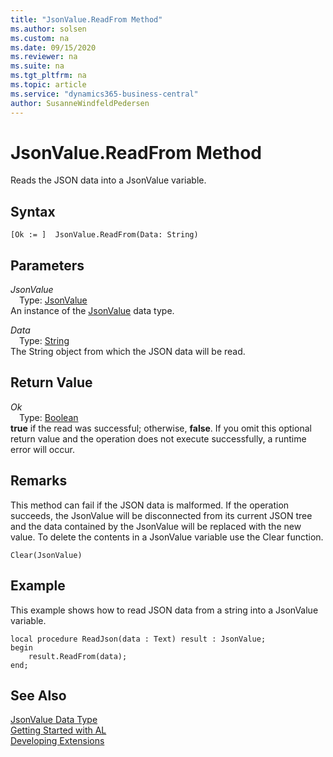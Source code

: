 ```yaml
---
title: "JsonValue.ReadFrom Method"
ms.author: solsen
ms.custom: na
ms.date: 09/15/2020
ms.reviewer: na
ms.suite: na
ms.tgt_pltfrm: na
ms.topic: article
ms.service: "dynamics365-business-central"
author: SusanneWindfeldPedersen
---
```

[//]: # (START>DO_NOT_EDIT)
[//]: # (IMPORTANT:Do not edit any of the content between here and the END>DO_NOT_EDIT.)
[//]: # (Any modifications should be made in the .xml files in the ModernDev repo.)
# JsonValue.ReadFrom Method
Reads the JSON data into a JsonValue variable.


## Syntax
```
[Ok := ]  JsonValue.ReadFrom(Data: String)
```
## Parameters
*JsonValue*  
&emsp;Type: [JsonValue](jsonvalue-data-type.md)  
An instance of the [JsonValue](jsonvalue-data-type.md) data type.  

*Data*  
&emsp;Type: [String](../string/string-data-type.md)  
The String object from which the JSON data will be read.  


## Return Value
*Ok*  
&emsp;Type: [Boolean](../boolean/boolean-data-type.md)  
**true** if the read was successful; otherwise, **false**. If you omit this optional return value and the operation does not execute successfully, a runtime error will occur.    


[//]: # (IMPORTANT: END>DO_NOT_EDIT)

## Remarks 
This method can fail if the JSON data is malformed.
If the operation succeeds, the JsonValue will be disconnected from its current JSON tree and the data contained by the JsonValue will be replaced with the new value.
To delete the contents in a JsonValue variable use the Clear function.

```
Clear(JsonValue)
```

## Example
This example shows how to read JSON data from a string into a JsonValue variable.

```
local procedure ReadJson(data : Text) result : JsonValue;
begin
    result.ReadFrom(data);    
end;
```

## See Also
[JsonValue Data Type](jsonvalue-data-type.md)  
[Getting Started with AL](../../devenv-get-started.md)  
[Developing Extensions](../../devenv-dev-overview.md)